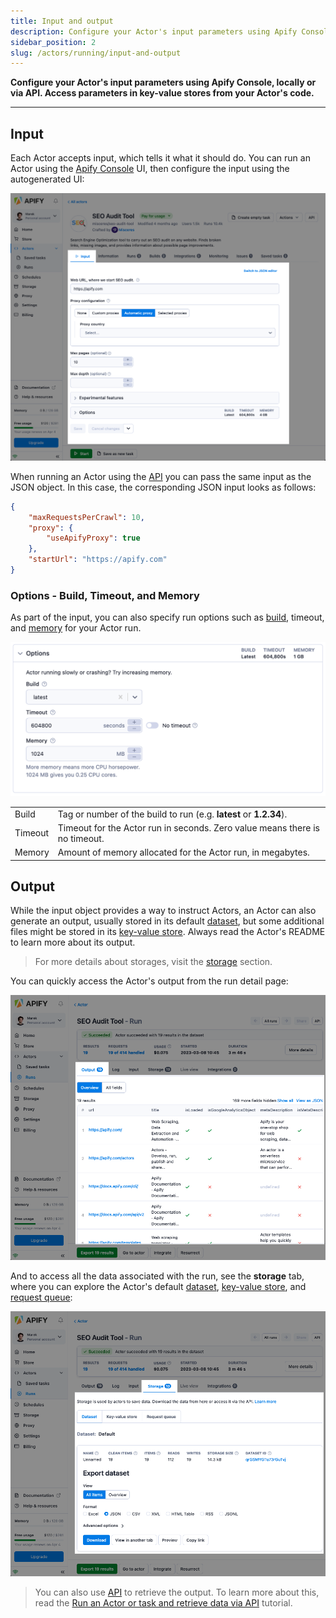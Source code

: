 ```yaml
---
title: Input and output
description: Configure your Actor's input parameters using Apify Console, locally or via API. Access parameters in key-value stores from your Actor's code.
sidebar_position: 2
slug: /actors/running/input-and-output
---
```


**Configure your Actor's input parameters using Apify Console, locally or via API. Access parameters in key-value stores from your Actor's code.**

---

## Input

Each Actor accepts input, which tells it what it should do. You can run an Actor using the [Apify Console](https://console.apify.com) UI, then configure the input using the autogenerated UI:

![Input UI](./images/input_and_output/actor-input.png)

When running an Actor using the [API](https://docs.apify.com/api/v2) you can pass the same input as the JSON object. In this case, the corresponding JSON input looks as follows:

```json
{
    "maxRequestsPerCrawl": 10,
    "proxy": {
        "useApifyProxy": true
    },
    "startUrl": "https://apify.com"
}
```

### Options - Build, Timeout, and Memory

As part of the input, you can also specify run options such as [build](../development/builds_and_runs/builds.md), timeout, and [memory](./usage_and_resources.md) for your Actor run.

![Run options](./images/input_and_output/actor-options.png)

<!-- Using an HTML table because it doesn't have a header - markdown doesn't allow tables with no headers -->
<table>
    <tr>
        <td>Build</td>
        <td>Tag or number of the build to run (e.g. <strong>latest</strong> or <strong>1.2.34</strong>).</td>
    </tr>
    <tr>
        <td>Timeout</td>
        <td>Timeout for the Actor run in seconds. Zero value means there is no timeout.</td>
    </tr>
    <tr>
        <td>Memory</td>
        <td>Amount of memory allocated for the Actor run, in megabytes.</td>
    </tr>
</table>

## Output

While the input object provides a way to instruct Actors, an Actor can also generate an output, usually stored in its default [dataset](../../storage/dataset), but some additional files might be stored in its [key-value store](../../storage/key-value-store). Always read the Actor's README to learn more about its output.

> For more details about storages, visit the [storage](../../storage/index.md) section.

You can quickly access the Actor's output from the run detail page:

![Actor output](./images/input_and_output/actor-output.png)

And to access all the data associated with the run, see the **storage** tab, where you can explore the Actor's default [dataset](../../storage/dataset), [key-value store](../../storage/key-value-store), and [request queue](../../storage/request-queue):

![Actor output](./images/input_and_output/actor-storage.png)

> You can also use [API](https://docs.apify.com/api/v2) to retrieve the output. To learn more about this, read the [Run an Actor or task and retrieve data via API](/academy/api/run-actor-and-retrieve-data-via-api) tutorial.
